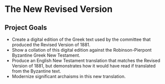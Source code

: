 # The New Revised Version

## Project Goals
* Create a digital edition of the Greek text used by the committee that produced the Revised Version of 1881.
* Show a collation of this digital edition against the Robinson-Pierpont Byzantine Greek New Testament.
* Produce an English New Testament translation that matches the Revised Version of 1881, but demonstrates how it would have read if translated from the Byzantine text.
* Modernize significant archaisms in this new translation.
